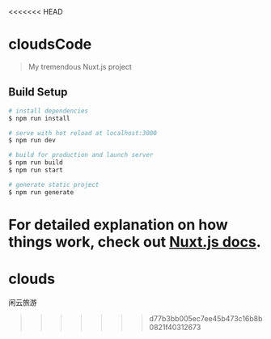<<<<<<< HEAD
# cloudsCode

> My tremendous Nuxt.js project

## Build Setup

``` bash
# install dependencies
$ npm run install

# serve with hot reload at localhost:3000
$ npm run dev

# build for production and launch server
$ npm run build
$ npm run start

# generate static project
$ npm run generate
```

For detailed explanation on how things work, check out [Nuxt.js docs](https://nuxtjs.org).
=======
# clouds
闲云旅游
>>>>>>> d77b3bb005ec7ee45b473c16b8b0821f40312673
